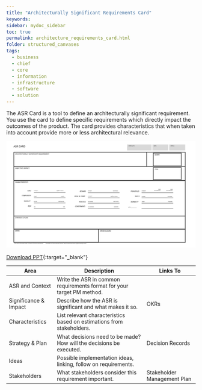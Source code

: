 ```yaml
---
title: "Architecturally Significant Requirements Card"
keywords: 
sidebar: mydoc_sidebar
toc: true
permalink: architecture_requirements_card.html
folder: structured_canvases
tags: 
  - business
  - chief
  - core
  - information
  - infrastructure
  - software
  - solution
---
```


The ASR Card is a tool to define an architecturally significant requirement. You use the card to define specific requirements which directly impact the outcomes of the product. The card provides characteristics that when taken into account provide more or less architectural relevance. 

![image001](../../media/0a5486b0b4747a5bb78522be8bcbdc1d26326a88.svg)

[Download PPT](media/ppt/asr_card.ppt){:target="_blank"}

| Area                  | Description                                                            | Links To                    |
| --------------------- | ---------------------------------------------------------------------- | --------------------------- |
| ASR and Context       | Write the ASR in common requirements format for your target PM method. |                             |
| Significance & Impact | Describe how the ASR is significant and what makes it so.              | OKRs                        |
| Characteristics       | List relevant characteristics based on estimations from stakeholders.  |                             |
| Strategy & Plan       | What decisions need to be made? How will the decisions be executed.    | Decision Records            |
| Ideas                 | Possible implementation ideas, linking, follow on requirements.        |                             |
| Stakeholders          | What stakeholders consider this requirement important.                 | Stakeholder Management Plan |